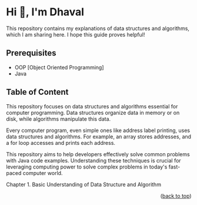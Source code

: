 <a id="readme-top"></a>
<h1 align="left">Hi 👋, I'm Dhaval</h1>

This repository contains my explanations of data structures and algorithms, which I am sharing here. 
I hope this guide proves helpful!

## Prerequisites
* OOP [Object Oriented Programming]
* Java 

<!-- Table of content -->
## Table of Content

This repository focuses on data structures and algorithms essential for computer programming. Data structures organize data in memory or on disk, while algorithms manipulate this data.

Every computer program, even simple ones like address label printing, uses data structures and algorithms. For example, an array stores addresses, and a for loop accesses and prints each address.

This repository aims to help developers effectively solve common problems with Java code examples. Understanding these techniques is crucial for leveraging computing power to solve complex problems in today's fast-paced computer world.

Chapter 1. Basic Understanding of Data Structure and Algorithm

<p align="right">(<a href="#readme-top">back to top</a>)</p>